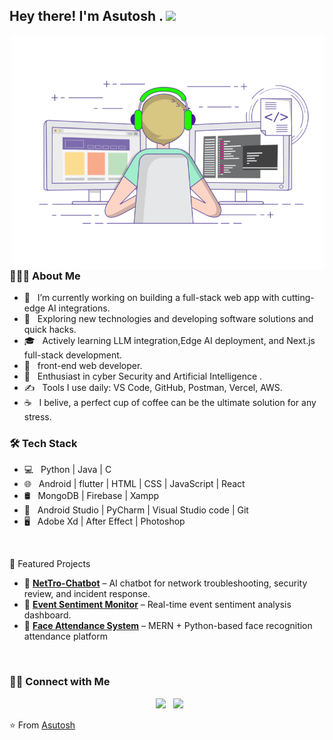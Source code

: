 <h2> Hey there! I'm Asutosh . <img src="https://github.com/souvikguria98/souvikguria98/blob/master/Hi.gif" width="25"></h2>
<img align="right" alt="GIF" src="https://raw.githubusercontent.com/devSouvik/devSouvik/master/gif3.gif" width="500"/>

<h3> 👨🏻‍💻 About Me </h3>

- 🔭 &nbsp; I’m currently working on building a full-stack web app with cutting-edge AI integrations.
- 🤔 &nbsp; Exploring new technologies and developing software solutions and quick hacks.
- 🎓 &nbsp; Actively learning LLM integration,Edge AI deployment, and Next.js full-stack development.
- 💼 &nbsp; front-end web developer.
- 🌱 &nbsp; Enthusiast in cyber Security and Artificial Intelligence .
- ✍️ &nbsp; Tools I use daily: VS Code, GitHub, Postman, Vercel, AWS.
- ☕ &nbsp; I belive, a perfect cup of coffee can be the ultimate solution for any stress. 

<h3>🛠 Tech Stack</h3>

- 💻 &nbsp; Python | Java | C
- 🌐 &nbsp; Android | flutter | HTML | CSS | JavaScript | React 
- 🛢 &nbsp; MongoDB | Firebase | Xampp
- 🔧 &nbsp; Android Studio | PyCharm | Visual Studio code | Git
- 🖥 &nbsp; Adobe Xd | After Effect | Photoshop 

<br>

 🚀 Featured Projects

- 🔗 [**NetTro-Chatbot**](https://github.com/asutoshparida8658/NetTro-Chatbot) – AI chatbot for network troubleshooting, security review, and incident response.
- 🔗 [**Event Sentiment Monitor**](https://github.com/Aniket-Subudh1/event-monitor) – Real-time event sentiment analysis dashboard.
- 🔗 [**Face Attendance System**](https://github.com/Aniket-Subudh1/face-recognition-attendance-system) – MERN + Python-based face recognition attendance platform

</br>


<h3> 🤝🏻 Connect with Me </h3>

<p align="center"> 
&nbsp; <a href="https://www.linkedin.com/in/asutosh-parida-b3b686250" target="_blank" rel="noopener noreferrer"><img src="https://img.icons8.com/plasticine/100/000000/linkedin.png" width="50" /></a>
&nbsp; <a href="mailto:asutoshparida9052@gmail.com" target="_blank" rel="noopener noreferrer"><img src="https://img.icons8.com/plasticine/100/000000/gmail.png"  width="50" /></a>
</p>

⭐️ From [Asutosh]([https://github.com/devSouvik](https://github.com/asutoshparida8658))
